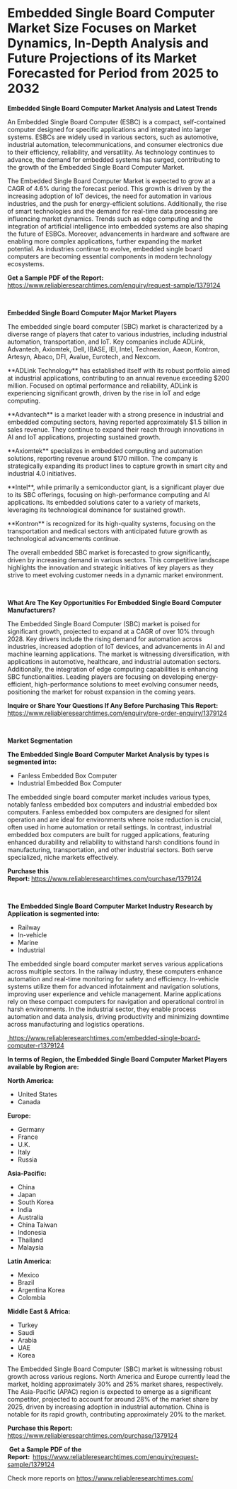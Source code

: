 <p><h1>Embedded Single Board Computer Market Size Focuses on Market Dynamics, In-Depth Analysis and Future Projections of its Market Forecasted for Period from 2025 to 2032</h1></p><p><strong>Embedded Single Board Computer Market Analysis and Latest Trends</strong></p>
<p><p>An Embedded Single Board Computer (ESBC) is a compact, self-contained computer designed for specific applications and integrated into larger systems. ESBCs are widely used in various sectors, such as automotive, industrial automation, telecommunications, and consumer electronics due to their efficiency, reliability, and versatility. As technology continues to advance, the demand for embedded systems has surged, contributing to the growth of the Embedded Single Board Computer Market.</p><p>The Embedded Single Board Computer Market is expected to grow at a CAGR of 4.6% during the forecast period. This growth is driven by the increasing adoption of IoT devices, the need for automation in various industries, and the push for energy-efficient solutions. Additionally, the rise of smart technologies and the demand for real-time data processing are influencing market dynamics. Trends such as edge computing and the integration of artificial intelligence into embedded systems are also shaping the future of ESBCs. Moreover, advancements in hardware and software are enabling more complex applications, further expanding the market potential. As industries continue to evolve, embedded single board computers are becoming essential components in modern technology ecosystems.</p></p>
<p><strong>Get a Sample PDF of the Report:&nbsp;</strong> <a href="https://www.reliableresearchtimes.com/enquiry/request-sample/1379124?utm_campaign=2643&utm_medium=2&utm_source=Github&utm_content=ia&utm_term=06042025&utm_id=embedded-single-board-computer">https://www.reliableresearchtimes.com/enquiry/request-sample/1379124</a></p>
<p>&nbsp;</p>
<p><strong>Embedded Single Board Computer Major Market Players</strong></p>
<p><p>The embedded single board computer (SBC) market is characterized by a diverse range of players that cater to various industries, including industrial automation, transportation, and IoT. Key companies include ADLink, Advantech, Axiomtek, Dell, IBASE, IEI, Intel, Technexion, Aaeon, Kontron, Artesyn, Abaco, DFI, Avalue, Eurotech, and Nexcom.</p><p>**ADLink Technology** has established itself with its robust portfolio aimed at industrial applications, contributing to an annual revenue exceeding $200 million. Focused on optimal performance and reliability, ADLink is experiencing significant growth, driven by the rise in IoT and edge computing.</p><p>**Advantech** is a market leader with a strong presence in industrial and embedded computing sectors, having reported approximately $1.5 billion in sales revenue. They continue to expand their reach through innovations in AI and IoT applications, projecting sustained growth.</p><p>**Axiomtek** specializes in embedded computing and automation solutions, reporting revenue around $170 million. The company is strategically expanding its product lines to capture growth in smart city and industrial 4.0 initiatives.</p><p>**Intel**, while primarily a semiconductor giant, is a significant player due to its SBC offerings, focusing on high-performance computing and AI applications. Its embedded solutions cater to a variety of markets, leveraging its technological dominance for sustained growth.</p><p>**Kontron** is recognized for its high-quality systems, focusing on the transportation and medical sectors with anticipated future growth as technological advancements continue. </p><p>The overall embedded SBC market is forecasted to grow significantly, driven by increasing demand in various sectors. This competitive landscape highlights the innovation and strategic initiatives of key players as they strive to meet evolving customer needs in a dynamic market environment.</p></p>
<p>&nbsp;</p>
<p><strong>What Are The Key Opportunities For Embedded Single Board Computer Manufacturers?</strong></p>
<p><p>The Embedded Single Board Computer (SBC) market is poised for significant growth, projected to expand at a CAGR of over 10% through 2028. Key drivers include the rising demand for automation across industries, increased adoption of IoT devices, and advancements in AI and machine learning applications. The market is witnessing diversification, with applications in automotive, healthcare, and industrial automation sectors. Additionally, the integration of edge computing capabilities is enhancing SBC functionalities. Leading players are focusing on developing energy-efficient, high-performance solutions to meet evolving consumer needs, positioning the market for robust expansion in the coming years.</p></p>
<p><strong>Inquire or Share Your Questions If Any Before Purchasing This Report:</strong> <a href="https://www.reliableresearchtimes.com/enquiry/pre-order-enquiry/1379124?utm_campaign=2643&utm_medium=2&utm_source=Github&utm_content=ia&utm_term=06042025&utm_id=embedded-single-board-computer">https://www.reliableresearchtimes.com/enquiry/pre-order-enquiry/1379124</a></p>
<p>&nbsp;</p>
<p><strong>Market Segmentation</strong></p>
<p><strong>The Embedded Single Board Computer Market Analysis by types is segmented into:</strong></p>
<p><ul><li>Fanless Embedded Box Computer</li><li>Industrial Embedded Box Computer</li></ul></p>
<p><p>The embedded single board computer market includes various types, notably fanless embedded box computers and industrial embedded box computers. Fanless embedded box computers are designed for silent operation and are ideal for environments where noise reduction is crucial, often used in home automation or retail settings. In contrast, industrial embedded box computers are built for rugged applications, featuring enhanced durability and reliability to withstand harsh conditions found in manufacturing, transportation, and other industrial sectors. Both serve specialized, niche markets effectively.</p></p>
<p><strong>Purchase this Report:&nbsp;</strong><a href="https://www.reliableresearchtimes.com/purchase/1379124?utm_campaign=2643&utm_medium=2&utm_source=Github&utm_content=ia&utm_term=06042025&utm_id=embedded-single-board-computer">https://www.reliableresearchtimes.com/purchase/1379124</a></p>
<p>&nbsp;</p>
<p><strong>The Embedded Single Board Computer Market Industry Research by Application is segmented into:</strong></p>
<p><ul><li>Railway</li><li>In-vehicle</li><li>Marine</li><li>Industrial</li></ul></p>
<p><p>The embedded single board computer market serves various applications across multiple sectors. In the railway industry, these computers enhance automation and real-time monitoring for safety and efficiency. In-vehicle systems utilize them for advanced infotainment and navigation solutions, improving user experience and vehicle management. Marine applications rely on these compact computers for navigation and operational control in harsh environments. In the industrial sector, they enable process automation and data analysis, driving productivity and minimizing downtime across manufacturing and logistics operations.</p></p>
<p><a href="https://www.reliableresearchtimes.com/embedded-single-board-computer-r1379124?utm_campaign=2643&utm_medium=2&utm_source=Github&utm_content=ia&utm_term=06042025&utm_id=embedded-single-board-computer">&nbsp;https://www.reliableresearchtimes.com/embedded-single-board-computer-r1379124</a></p>
<p><strong>In terms of Region, the Embedded Single Board Computer Market Players available by Region are:</strong></p>
<p>
    <p> <strong> North America: </strong>
        <ul>
            <li>United States</li>
            <li>Canada</li>
        </ul>
        </p> 
    <p> <strong> Europe: </strong>
        <ul>
            <li>Germany</li>
            <li>France</li>
            <li>U.K.</li>
            <li>Italy</li>
            <li>Russia</li>
        </ul>
        </p> 
    <p> <strong> Asia-Pacific: </strong>
        <ul>
            <li>China</li>
            <li>Japan</li>
            <li>South Korea</li>
            <li>India</li>
            <li>Australia</li>
            <li>China Taiwan</li>
            <li>Indonesia</li>
            <li>Thailand</li>
            <li>Malaysia</li>
        </ul>
        </p> 
    <p> <strong> Latin America: </strong>
        <ul>
            <li>Mexico</li>
            <li>Brazil</li>
            <li>Argentina Korea</li>
            <li>Colombia</li>
        </ul>
        </p> 
    <p> <strong> Middle East & Africa: </strong>
        <ul>
            <li>Turkey</li>
            <li>Saudi</li>
            <li>Arabia</li>
            <li>UAE</li>
            <li>Korea</li>
        </ul>
    </p>
    </p>
<p><p>The Embedded Single Board Computer (SBC) market is witnessing robust growth across various regions. North America and Europe currently lead the market, holding approximately 30% and 25% market shares, respectively. The Asia-Pacific (APAC) region is expected to emerge as a significant competitor, projected to account for around 28% of the market share by 2025, driven by increasing adoption in industrial automation. China is notable for its rapid growth, contributing approximately 20% to the market.</p></p>
<p><strong>Purchase this Report: </strong><a href="https://www.reliableresearchtimes.com/purchase/1379124?utm_campaign=2643&utm_medium=2&utm_source=Github&utm_content=ia&utm_term=06042025&utm_id=embedded-single-board-computer">https://www.reliableresearchtimes.com/purchase/1379124</a></p>
<p>&nbsp;<strong>Get a Sample PDF of the Report:&nbsp;&nbsp;</strong><a href="https://www.reliableresearchtimes.com/enquiry/request-sample/1379124?utm_campaign=2643&utm_medium=2&utm_source=Github&utm_content=ia&utm_term=06042025&utm_id=embedded-single-board-computer">https://www.reliableresearchtimes.com/enquiry/request-sample/1379124</a></p>
<p><strong></strong></p>
<p>Check more reports on <a href="https://www.reliableresearchtimes.com/?utm_campaign=2643&utm_medium=2&utm_source=Github&utm_content=ia&utm_term=06042025&utm_id=embedded-single-board-computer">https://www.reliableresearchtimes.com/</a></p>